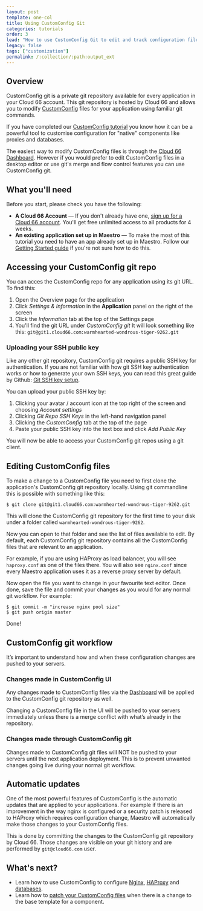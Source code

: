 ```yaml
---
layout: post
template: one-col
title: Using CustomConfig Git
categories: tutorials
order: 3
lead: "How to use CustomConfig Git to edit and track configuration files"
legacy: false
tags: ["customization"]
permalink: /:collection/:path:output_ext
---
```


## Overview

CustomConfig git is a private git repository available for every application in your Cloud 66 account. This git repository is hosted by Cloud 66 and allows you to modify [CustomConfig](/maestro/tutorials/custom-config.html) files for your application using familiar git commands.

If you have completed our [CustomConfig tutorial](/maestro/tutorials/custom-config.html) you know how it can be a powerful tool to customise configuration for "native" components like proxies and databases. 

The easiest way to modify CustomConfig files is through the [Cloud 66 Dashboard](https://app.cloud66.com/). However if you would prefer to edit CustomConfig files in a desktop editor or use git's merge and flow control features you can use CustomConfig git.

## What you'll need

Before you start, please check you have the following:

* **A Cloud 66 Account** &mdash; If you don't already have one, <a href="https://app.cloud66.com/users/sign_up" target="_blank">sign up for a Cloud 66 account</a>. You'll get free unlimited access to all products for 4 weeks.
* **An existing application set up in Maestro** &mdash; To make the most of this tutorial you need to have an app already set up in Maestro. Follow our [Getting Started guide](/maestro/quickstarts/getting_started.html) if you're not sure how to do this.

## Accessing your CustomConfig git repo

You can acces the CustomConfig repo for any application using its git URL. To find this:

1. Open the Overview page for the application 
2. Click *Settings & Information* in the **Application** panel on the right of the screen
3. Click the *Information* tab at the top of the Settings page
4. You'll find the git URL under *CustomConfig git* It will look something like this:
`git@git1.cloud66.com:warmhearted-wondrous-tiger-9262.git`

### Uploading your SSH public key

Like any other git repository, CustomConfig git requires a public SSH key for authentication. If you are not familiar with how git SSH key authentication works or how to generate your own SSH keys, you can read this great guide by Github: [Git SSH key setup](https://help.github.com/articles/generating-ssh-keys/).

You can upload your public SSH key by:

1. Clicking your avatar / account icon at the top right of the screen and choosing *Account settings*
2. Clicking *Git Repo SSH Keys* in the left-hand navigation panel
3. Clicking the *CustomConfig* tab at the top of the page
4. Paste your public SSH key into the text box and click *Add Public Key*

You will now be able to access your CustomConfig git repos using a git client.

## Editing CustomConfig files

To make a change to a CustomConfig file you need to first clone the application's CustomConfig git repository locally. Using git commandline this is possible with something like this:

```shell
$ git clone git@git1.cloud66.com:warmhearted-wondrous-tiger-9262.git
```

This will clone the CustomConfig git repository for the first time to your disk under a folder called `warmhearted-wondrous-tiger-9262`.

Now you can open to that folder and see the list of files available to edit. By default, each CustomConfig git repository contains all the CustomConfig files that are relevant to an application. 

For example, if you are using HAProxy as load balancer, you will see `haproxy.conf` as one of the files there. You will also see `nginx.conf` since every Maestro application uses it as a reverse proxy server by default.

Now open the file you want to change in your favourite text editor. Once done, save the file and commit your changes as you would for any normal git workflow. For example:

```shell
$ git commit -m "increase nginx pool size"
$ git push origin master
```

Done!

## CustomConfig git workflow

It’s important to understand how and when these configuration changes are pushed to your servers.

### Changes made in CustomConfig UI

Any changes made to CustomConfig files via the [Dashboard](https://app.cloud66.com/) will be applied to the CustomConfig git repository as well.

Changing a CustomConfig file in the UI will be pushed to your servers immediately unless there is a merge conflict with what’s already in the repository.

### Changes made through CustomConfig git

Changes made to CustomConfig git files will NOT be pushed to your servers until the next application deployment. This is to prevent unwanted changes going live during your normal git workflow.

## Automatic updates

One of the most powerful features of CustomConfig is the automatic updates that are applied to your applications. For example if there is an improvement in the way nginx is configured or a security patch is released to HAProxy which requires configuration change, Maestro will automatically make those changes to your CustomConfig files.

This is done by committing the changes to the CustomConfig git repository by Cloud 66. Those changes are visible on your git history and are performed by `git@cloud66.com` user.

## What's next?

* Learn how to use CustomConfig to configure [Nginx](/maestro/references/nginx.html), [HAProxy](/maestro/how-to-guides/build-and-config/haproxy.html) and [databases](/maestro/how-to-guides/databases/database-customization.html).
* Learn how to [patch your CustomConfig files](/maestro/references/custom-config-reference.html) when there is a change to the base template for a component.
